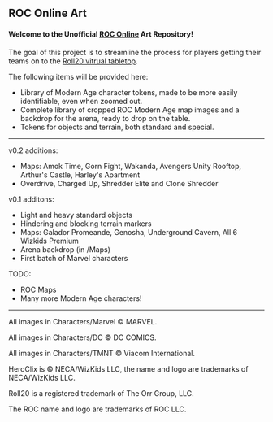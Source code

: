 ## ROC Online Art

#### Welcome to the Unofficial [ROC Online](https://roc.ionsuite.com/) Art Repository!

The goal of this project is to streamline the process for players getting their teams on to the [Roll20 vitrual tabletop](https://roll20.net/).

The following items will be provided here:
* Library of Modern Age character tokens, made to be more easily identifiable, even when zoomed out.
* Complete library of cropped ROC Modern Age map images and a backdrop for the arena, ready to drop on the table.
* Tokens for objects and terrain, both standard and special.

---

v0.2 additions:
* Maps: Amok Time, Gorn Fight, Wakanda, Avengers Unity Rooftop, Arthur's Castle, Harley's Apartment
* Overdrive, Charged Up, Shredder Elite and Clone Shredder

v0.1 additons:
* Light and heavy standard objects
* Hindering and blocking terrain markers
* Maps: Galador Promeande, Genosha, Underground Cavern, All 6 Wizkids Premium
* Arena backdrop (in /Maps)
* First batch of Marvel characters

TODO:
* ROC Maps
* Many more Modern Age characters!

---

All images in Characters/Marvel © MARVEL.

All images in Characters/DC © DC COMICS.

All images in Characters/TMNT © Viacom International.

HeroClix is © NECA/WizKids LLC, the name and logo are trademarks of NECA/WizKids LLC.

Roll20 is a registered trademark of The Orr Group, LLC.

The ROC name and logo are trademarks of ROC LLC.
